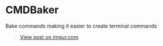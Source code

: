 # CMDBaker
Bake commands making it easier to create terminal commands

<blockquote class="imgur-embed-pub" lang="en" data-id="nYfQPwc"><a href="https://imgur.com/nYfQPwc">View post on imgur.com</a></blockquote><script async src="//s.imgur.com/min/embed.js" charset="utf-8"></script>
